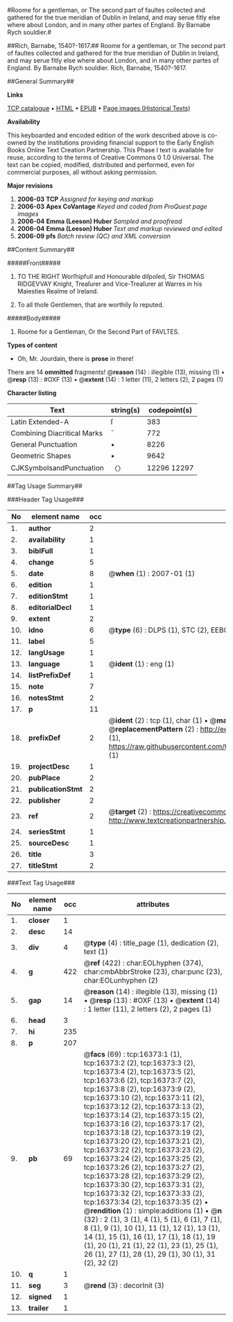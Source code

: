 #Roome for a gentleman, or The second part of faultes collected and gathered for the true meridian of Dublin in Ireland, and may serue fitly else where about London, and in many other partes of England. By Barnabe Rych souldier.#

##Rich, Barnabe, 1540?-1617.##
Roome for a gentleman, or The second part of faultes collected and gathered for the true meridian of Dublin in Ireland, and may serue fitly else where about London, and in many other partes of England. By Barnabe Rych souldier.
Rich, Barnabe, 1540?-1617.

##General Summary##

**Links**

[TCP catalogue](http://www.ota.ox.ac.uk/tcp/)  • 
[HTML](http://tei.it.ox.ac.uk/tcp/Texts-HTML/free/A10/A10702.html)  • 
[EPUB](http://tei.it.ox.ac.uk/tcp/Texts-EPUB/free/A10/A10702.epub) • 
[Page images (Historical Texts)](https://data.historicaltexts.jisc.ac.uk/view?pubId=eebo-99851116e&pageId=eebo-99851116e-16373-1)

**Availability**

This keyboarded and encoded edition of the
	       work described above is co-owned by the institutions
	       providing financial support to the Early English Books
	       Online Text Creation Partnership. This Phase I text is
	       available for reuse, according to the terms of Creative
	       Commons 0 1.0 Universal. The text can be copied,
	       modified, distributed and performed, even for
	       commercial purposes, all without asking permission.

**Major revisions**

1. __2006-03__ __TCP__ *Assigned for keying and markup*
1. __2006-03__ __Apex CoVantage__ *Keyed and coded from ProQuest page images*
1. __2006-04__ __Emma (Leeson) Huber__ *Sampled and proofread*
1. __2006-04__ __Emma (Leeson) Huber__ *Text and markup reviewed and edited*
1. __2006-09__ __pfs__ *Batch review (QC) and XML conversion*

##Content Summary##

#####Front#####

1. TO THE RIGHT Worſhipfull and Honourable diſpoſed, Sir THOMAS RIDGEVVAY Knight, Treaſurer and Vice-Treaſurer at Warres in his Maiesties Realme of Ireland.

1. To all thoſe Gentlemen, that are worthily ſo reputed.

#####Body#####

1. Roome for a Gentleman, Or the Second Part of FAVLTES.

**Types of content**

  * Oh, Mr. Jourdain, there is **prose** in there!

There are 14 **ommitted** fragments! 
 @__reason__ (14) : illegible (13), missing (1)  •  @__resp__ (13) : #OXF (13)  •  @__extent__ (14) : 1 letter (11), 2 letters (2), 2 pages (1)

**Character listing**


|Text|string(s)|codepoint(s)|
|---|---|---|
|Latin Extended-A|ſ|383|
|Combining             Diacritical Marks|̄|772|
|General Punctuation|•|8226|
|Geometric Shapes|▪|9642|
|CJKSymbolsandPunctuation|〈〉|12296 12297|

##Tag Usage Summary##

###Header Tag Usage###

|No|element name|occ|attributes|
|---|---|---|---|
|1.|__author__|2||
|2.|__availability__|1||
|3.|__biblFull__|1||
|4.|__change__|5||
|5.|__date__|8| @__when__ (1) : 2007-01 (1)|
|6.|__edition__|1||
|7.|__editionStmt__|1||
|8.|__editorialDecl__|1||
|9.|__extent__|2||
|10.|__idno__|6| @__type__ (6) : DLPS (1), STC (2), EEBO-CITATION (1), PROQUEST (1), VID (1)|
|11.|__label__|5||
|12.|__langUsage__|1||
|13.|__language__|1| @__ident__ (1) : eng (1)|
|14.|__listPrefixDef__|1||
|15.|__note__|7||
|16.|__notesStmt__|2||
|17.|__p__|11||
|18.|__prefixDef__|2| @__ident__ (2) : tcp (1), char (1)  •  @__matchPattern__ (2) : ([0-9\-]+):([0-9IVX]+) (1), (.+) (1)  •  @__replacementPattern__ (2) : http://eebo.chadwyck.com/downloadtiff?vid=$1&page=$2 (1), https://raw.githubusercontent.com/textcreationpartnership/Texts/master/tcpchars.xml#$1 (1)|
|19.|__projectDesc__|1||
|20.|__pubPlace__|2||
|21.|__publicationStmt__|2||
|22.|__publisher__|2||
|23.|__ref__|2| @__target__ (2) : https://creativecommons.org/publicdomain/zero/1.0/ (1), http://www.textcreationpartnership.org/docs/. (1)|
|24.|__seriesStmt__|1||
|25.|__sourceDesc__|1||
|26.|__title__|3||
|27.|__titleStmt__|2||


###Text Tag Usage###

|No|element name|occ|attributes|
|---|---|---|---|
|1.|__closer__|1||
|2.|__desc__|14||
|3.|__div__|4| @__type__ (4) : title_page (1), dedication (2), text (1)|
|4.|__g__|422| @__ref__ (422) : char:EOLhyphen (374), char:cmbAbbrStroke (23), char:punc (23), char:EOLunhyphen (2)|
|5.|__gap__|14| @__reason__ (14) : illegible (13), missing (1)  •  @__resp__ (13) : #OXF (13)  •  @__extent__ (14) : 1 letter (11), 2 letters (2), 2 pages (1)|
|6.|__head__|3||
|7.|__hi__|235||
|8.|__p__|207||
|9.|__pb__|69| @__facs__ (69) : tcp:16373:1 (1), tcp:16373:2 (2), tcp:16373:3 (2), tcp:16373:4 (2), tcp:16373:5 (2), tcp:16373:6 (2), tcp:16373:7 (2), tcp:16373:8 (2), tcp:16373:9 (2), tcp:16373:10 (2), tcp:16373:11 (2), tcp:16373:12 (2), tcp:16373:13 (2), tcp:16373:14 (2), tcp:16373:15 (2), tcp:16373:16 (2), tcp:16373:17 (2), tcp:16373:18 (2), tcp:16373:19 (2), tcp:16373:20 (2), tcp:16373:21 (2), tcp:16373:22 (2), tcp:16373:23 (2), tcp:16373:24 (2), tcp:16373:25 (2), tcp:16373:26 (2), tcp:16373:27 (2), tcp:16373:28 (2), tcp:16373:29 (2), tcp:16373:30 (2), tcp:16373:31 (2), tcp:16373:32 (2), tcp:16373:33 (2), tcp:16373:34 (2), tcp:16373:35 (2)  •  @__rendition__ (1) : simple:additions (1)  •  @__n__ (32) : 2 (1), 3 (1), 4 (1), 5 (1), 6 (1), 7 (1), 8 (1), 9 (1), 10 (1), 11 (1), 12 (1), 13 (1), 14 (1), 15 (1), 16 (1), 17 (1), 18 (1), 19 (1), 20 (1), 21 (1), 22 (1), 23 (1), 25 (1), 26 (1), 27 (1), 28 (1), 29 (1), 30 (1), 31 (2), 32 (2)|
|10.|__q__|1||
|11.|__seg__|3| @__rend__ (3) : decorInit (3)|
|12.|__signed__|1||
|13.|__trailer__|1||
